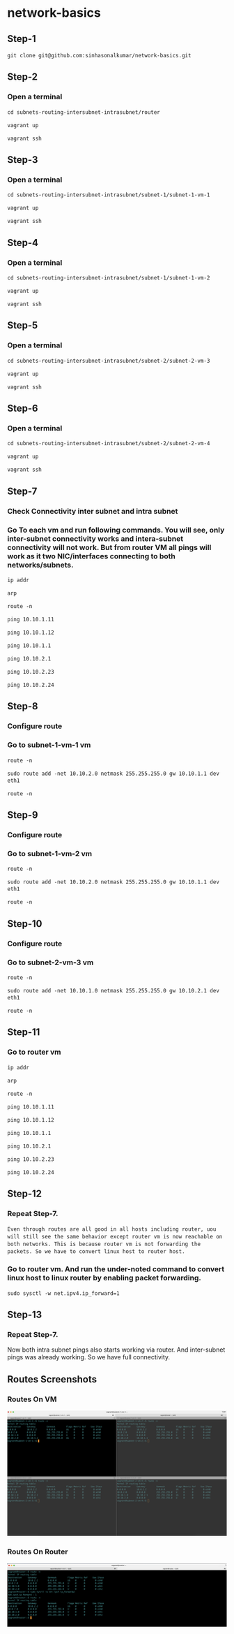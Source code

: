 # network-basics

## Step-1

```
git clone git@github.com:sinhasonalkumar/network-basics.git

```
## Step-2

### Open a terminal

```
cd subnets-routing-intersubnet-intrasubnet/router

```

```
vagrant up

```

```
vagrant ssh

```

## Step-3

### Open a terminal

```
cd subnets-routing-intersubnet-intrasubnet/subnet-1/subnet-1-vm-1

```

```
vagrant up

```

```
vagrant ssh

```

## Step-4

### Open a terminal

```
cd subnets-routing-intersubnet-intrasubnet/subnet-1/subnet-1-vm-2

```

```
vagrant up

```

```
vagrant ssh

```


## Step-5

### Open a terminal

```
cd subnets-routing-intersubnet-intrasubnet/subnet-2/subnet-2-vm-3

```

```
vagrant up

```

```
vagrant ssh

```


## Step-6

### Open a terminal

```
cd subnets-routing-intersubnet-intrasubnet/subnet-2/subnet-2-vm-4

```

```
vagrant up

```

```
vagrant ssh

```

## Step-7

### Check Connectivity inter subnet and intra subnet

### Go To each vm and run following commands. You will see, only inter-subnet connectivity works and intera-subnet connectivity will not work. But from router VM all pings will work as it two NIC/interfaces connecting to both networks/subnets. 

```
ip addr 
```

```
arp 
```
```
route -n 
```

```
ping 10.10.1.11

```

```
ping 10.10.1.12

```

```
ping 10.10.1.1

```

```
ping 10.10.2.1

```

```
ping 10.10.2.23

```

```
ping 10.10.2.24

```

## Step-8

### Configure route

### Go to subnet-1-vm-1 vm

```
route -n
```
```
sudo route add -net 10.10.2.0 netmask 255.255.255.0 gw 10.10.1.1 dev eth1
```

```
route -n
```


## Step-9

### Configure route

### Go to subnet-1-vm-2 vm

```
route -n
```
```
sudo route add -net 10.10.2.0 netmask 255.255.255.0 gw 10.10.1.1 dev eth1
```

```
route -n
```


## Step-10

### Configure route

### Go to subnet-2-vm-3 vm

```
route -n
```
```
sudo route add -net 10.10.1.0 netmask 255.255.255.0 gw 10.10.2.1 dev eth1
```

```
route -n
```



## Step-11

### Go to router vm

```
ip addr 
```

```
arp 
```
```
route -n 
```

```
ping 10.10.1.11

```

```
ping 10.10.1.12

```

```
ping 10.10.1.1

```

```
ping 10.10.2.1

```

```
ping 10.10.2.23

```

```
ping 10.10.2.24

```

## Step-12

### Repeat Step-7. 

 `Even through routes are all good in all hosts including router, uou will still see the same behavior except router vm is now reachable on both networks. This is because router vm is not forwarding the packets. So we have to convert linux host to router host.`


### Go to router vm. And run the under-noted command to convert linux host to linux router by enabling packet forwarding.

```
sudo sysctl -w net.ipv4.ip_forward=1
```

## Step-13

### Repeat Step-7. 

Now both intra subnet pings also starts working via router. And inter-subnet pings was already working. So we have full connectivity.


## Routes Screenshots

### Routes On VM

![Routes on VM ](./images/vm-routes.png)

### Routes On Router

![Routes on Router ](./images/router-routes.png)